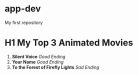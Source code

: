 # app-dev
My first repository
# H1 My Top 3 Animated Movies
1. **Silent Voice** *Good Ending*
2. **Your Name** *Good Ending*
3. **To the Forest of Firefly Lights** *Sad Ending*
